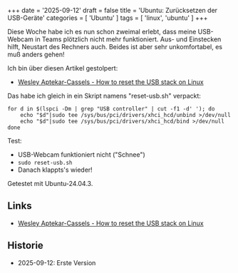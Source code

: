 +++
date = '2025-09-12'
draft = false
title = 'Ubuntu: Zurücksetzen der USB-Geräte'
categories = [ 'Ubuntu' ]
tags = [ 'linux', 'ubuntu' ]
+++

<!--
Ubuntu: Zurücksetzen der USB-Geräte
===================================
-->

Diese Woche habe ich es nun schon zweimal erlebt, dass
meine USB-Webcam in Teams plötzlich nicht mehr funktioniert.
Aus- und Einstecken hilft, Neustart des Rechners auch.
Beides ist aber sehr unkomfortabel, es muß anders gehen!

<!--more-->

Ich bin über diesen Artikel gestolpert:

- [Wesley Aptekar-Cassels - How to reset the USB stack on Linux](https://blog.wesleyac.com/posts/linux-reset-usb)

Das habe ich gleich in ein Skript namens "reset-usb.sh"
verpackt:

```
for d in $(lspci -Dm | grep "USB controller" | cut -f1 -d' '); do
    echo "$d"|sudo tee /sys/bus/pci/drivers/xhci_hcd/unbind >/dev/null
    echo "$d"|sudo tee /sys/bus/pci/drivers/xhci_hcd/bind >/dev/null
done
```

Test:

- USB-Webcam funktioniert nicht ("Schnee")
- `sudo reset-usb.sh`
- Danach klappts's wieder!

Getestet mit Ubuntu-24.04.3.

Links
-----

- [Wesley Aptekar-Cassels - How to reset the USB stack on Linux](https://blog.wesleyac.com/posts/linux-reset-usb)

Historie
--------

- 2025-09-12: Erste Version
